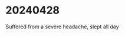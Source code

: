 <head><meta name="viewport" content="width=device-width, initial-scale=1.0, user-scalable=yes" /></head>

# 20240428

Suffered from a severe headache, slept all day
